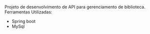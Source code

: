 Projeto de desenvolvimento de API para gerenciamento de biblioteca.
Ferramentas Utilizadas:
 + Spring boot
 + MySql